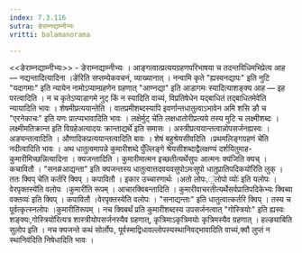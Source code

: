 ```yaml
---
index: 7.3.116
sutra: ङेराम्नद्याम्नीभ्यः
vritti: balamanorama

---
```

<<ङेराम्नद्याम्नीभ्यः>> - ङेराम्नद्याम्नीभ्यः । आङ्गत्वात्प्रत्ययग्रहणपरिभाषया च तदन्तविधिमभिप्रेत्य आह — नद्यन्तादित्यादिना ।ङे॑रिति सप्तम्येकवचनं, व्याख्यानात् । नन्वामि कृते "ह्यस्वनद्यापः" इति नुटि "यदागमाः" इति न्यायेन नामोऽप्याम्ग्रहणेन ग्रहणात् "आण्नद्या" इति आडागमः स्यादित्याशङ्क्य आह — इह परत्वादिति । न च कृतेऽप्याडागमे नुट् किं न स्यादिति वाच्यं, विप्रतिषेधेन यद्बाधितं तद्बाधितमेवे॑ति न्यायादिति भावः । शेषमीप्रत्ययान्तेति । वातप्रमीशब्दस्यापि इवर्णान्तधातुत्वाऽभावेन अमि शसि ङौ च "एरनेकाचः" इति यणः प्रात्प्यभावादिति भावः । लक्षेर्मुट् चे॑ति लक्षधातोरीप्रत्यये तस्य मुटि च लक्ष्मीशब्दः । लक्ष्मीमतिक्रान्त इति विग्रहेअत्यादयः क्रान्ताद्यर्थे॑ इति समासः । अस्त्रीप्रत्ययान्तत्वान्नोपसर्जनह्यस्वः । अङ्यन्तत्वादिति । औणादिकप्रत्ययान्तत्वादिति बावः । शेषं बहुश्रेयसीवदिति ।प्रथमलिङ्गग्रहणं चे॑ति नदीत्वादिति भावः । अथ धातुत्वमापन्ने कुमारीशब्दे पुँल्लिङ्गे श्रेयसीशब्दाद्वैलक्षण्यं दर्शयितुमाह-कुमारीमिच्छन्नित्यादिना । क्यजन्तादिति । कुमारीमात्मन इच्छतीत्यर्थेसुपः आत्मनः क्य॑जिति क्यच् । कचावितौ । "सन#आद्यन्ता" इति क्यजन्तस्य धातुत्वात्तदवयवसुपोऽमःसुपो धातुप्रातिपदिकयो॑रिति लुक् । ततः क्विप् चे॑ति कर्तरि क्विप् । कपावितौ । इकार उच्चारणार्थः ।अतो लोपः,॒॑लोपो व्योः॑ इति यलोपः । वेरपृक्तस्ये॑ति वलोपः ।कुमारी॑ति रूपम् । आचारक्विबन्तादिति । कुमारीवाचरतीत्यर्थेसर्वप्रातिपदिकेभ्यः क्विब्वा वक्तव्यः॑ इति क्विप् । कपावितौ ।वेरपृक्तस्ये॑ति वलोपः । "सनाद्यन्ताः" इति धातुत्वात्कर्तरि क्विप् । तस्य च पूर्वत्कृत्स्नलोपः ।कुमारीति॑रूपम् । नच क्विबर्थं प्रति कुमारीशब्दस्य उपसर्जनत्वात् "गोस्त्रियोः" इति ह्यस्वः शङ्क्यः,गोस्त्रियो॑रित्यत्र शास्त्रीयोपसर्जनस्यैव ग्रहणात्, कृत्रिमाऽकृत्रिमयोः कृत्रिमस्यैव ग्रहणात् । हल्ङ्याबिति सुलोप इति । नच क्यजन्ते कथं सोर्लोपः, पूर्वस्माद्विधावल्लोपस्यस्थानिवद्भावादिति वाच्यं,क्वौ लुप्तं न स्थानिव॑दिति निषेधादिति भावः ।	